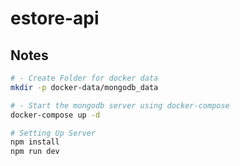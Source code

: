 # estore-api

## Notes

```sh
# - Create Folder for docker data
mkdir -p docker-data/mongodb_data

# - Start the mongodb server using docker-compose
docker-compose up -d

# Setting Up Server
npm install
npm run dev
```
